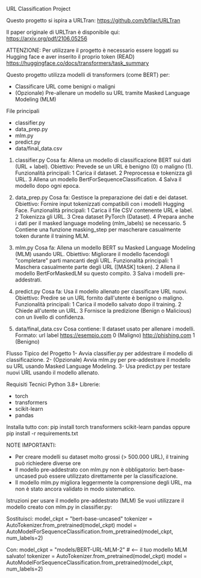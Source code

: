 URL Classification Project

Questo progetto si ispira a URLTran:
https://github.com/bfilar/URLTran

Il paper originale di URLTran è disponibile qui:
https://arxiv.org/pdf/2106.05256

ATTENZIONE: Per utilizzare il progetto è necessario essere loggati su Hugging face e aver inserito il proprio token (READ)
https://huggingface.co/docs/transformers/task_summary


Questo progetto utilizza modelli di transformers (come BERT) per:
- Classificare URL come benigni o maligni
- (Opzionale) Pre-allenare un modello su URL tramite Masked Language Modeling (MLM)


File principali 
- classifier.py
- data_prep.py
- mlm.py
- predict.py
- data/final_data.csv


1. classifier.py
Cosa fa: Allena un modello di classificazione BERT sui dati (URL + label).
Obiettivo: Prevede se un URL è benigno (0) o maligno (1).
Funzionalità principali:
  1 Carica il dataset.
  2 Preprocessa e tokenizza gli URL.
  3 Allena un modello BertForSequenceClassification.
  4 Salva il modello dopo ogni epoca.

2. data_prep.py
Cosa fa: Gestisce la preparazione dei dati e dei dataset.
Obiettivo: Fornire input tokenizzati compatibili con i modelli Hugging Face.
Funzionalità principali:
  1 Carica il file CSV contenente URL e label.
  2 Tokenizza gli URL.
  3 Crea dataset PyTorch (Dataset).
  4 Prepara anche i dati per il masked language modeling (mlm_labels) se necessario.
  5 Contiene una funzione masking_step per mascherare casualmente token durante il training MLM.

3. mlm.py
Cosa fa: Allena un modello BERT su Masked Language Modeling (MLM) usando URL.
Obiettivo: Migliorare il modello facendogli "completare" parti mancanti degli URL.
Funzionalità principali:
  1 Maschera casualmente parte degli URL ([MASK] token).
  2 Allena il modello BertForMaskedLM su questo compito.
  3 Salva i modelli pre-addestrati.

4. predict.py
Cosa fa: Usa il modello allenato per classificare URL nuovi.
Obiettivo: Predire se un URL fornito dall'utente è benigno o maligno.
Funzionalità principali:
  1 Carica il modello salvato dopo il training.
  2 Chiede all'utente un URL.
  3 Fornisce la predizione (Benign o Malicious) con un livello di confidenza.

5. data/final_data.csv
Cosa contiene: Il dataset usato per allenare i modelli.
Formato:
url	label
https://esempio.com	0 (Maligno)
http://phishing.com	1 (Benigno)


Flusso Tipico del Progetto
1- Avvia classifier.py per addestrare il modello di classificazione.
2- (Opzionale) Avvia mlm.py per pre-addestrare il modello su URL usando Masked Language Modeling.
3- Usa predict.py per testare nuovi URL usando il modello allenato.

Requisiti Tecnici
Python 3.8+
Librerie:
- torch
- transformers
- scikit-learn
- pandas

Installa tutto con:
pip install torch transformers scikit-learn pandas
oppure
pip install -r requirements.txt


NOTE IMPORTANTI: 
- Per creare modelli su dataset molto grossi (> 500.000 URL), il training può richiedere diverse ore
- Il modello pre-addestrato con mlm.py non è obbligatorio:
bert-base-uncased può essere utilizzato direttamente per la classificazione.
- Il modello mlm.py migliora leggermente la comprensione degli URL, ma non è stato ancora validato in modo sistematico.


Istruzioni per usare il modello pre-addestrato (MLM)
Se vuoi utilizzare il modello creato con mlm.py in classifier.py:

Sostituisci:
model_ckpt = "bert-base-uncased"
tokenizer = AutoTokenizer.from_pretrained(model_ckpt)
model = AutoModelForSequenceClassification.from_pretrained(model_ckpt, num_labels=2)

Con:
model_ckpt = "models/BERT-URL-MLM-2"  # <-- il tuo modello MLM salvato!
tokenizer = AutoTokenizer.from_pretrained(model_ckpt)
model = AutoModelForSequenceClassification.from_pretrained(model_ckpt, num_labels=2)

